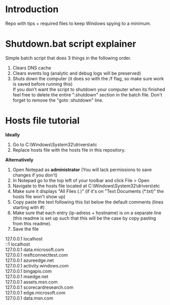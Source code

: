 # Introduction
Repo with tips + required files to keep Windows spying to a minimum.

# Shutdown.bat script explainer
Simple batch script that does 3 things in the following order. 
1. Clears DNS cache
2. Clears events log (analytic and debug logs will be preserved)
3. Shuts down the computer (it does so with the /f flag, so make sure work is saved before running this) <br/>
If you don't want the script to shutdown your computer when its finished feel free to delete the entire ":shutdown" section in the batch file. Don't forget to remove the "goto :shutdown" line.

# Hosts file tutorial
**Ideally**
1. Go to C:\Windows\System32\drivers\etc
2. Replace hosts file with the hosts file in this repository.

**Alternatively**
1. Open Notepad as **administrator** (You will lack permissions to save changes if you don't)
2. In Notepad go to the top left of your toolbar and click File > Open
3. Navigate to the hosts file located at C:\Windows\System32\drivers\etc
4. Make sure it displays "All Files (*.*)" (if it's on "Text Documents (*.txt)" the hosts file won't show up)
5. Copy paste the text following this list below the default comments (lines starting with #)
6. Make sure that each entry (ip-adress + hostname) is on a separate line (this readme is set up such that this will be the case by copy pasting from this readme).
7. Save the file

127.0.0.1       localhost <br/>
::1             localhost <br/>
127.0.0.1  data.microsoft.com <br/>
127.0.0.1  msftconnecttest.com <br/>
127.0.0.1  azureedge.net <br/>
127.0.0.1  activity.windows.com <br/>
127.0.0.1  bingapis.com <br/>
127.0.0.1  msedge.net <br/>
127.0.0.1  assets.msn.com <br/>
127.0.0.1  scorecardresearch.com <br/>
127.0.0.1  edge.microsoft.com <br/>
127.0.0.1  data.msn.com
